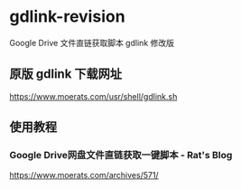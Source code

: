# gdlink-revision
Google Drive 文件直链获取脚本 gdlink 修改版

## 原版 gdlink 下载网址
https://www.moerats.com/usr/shell/gdlink.sh

## 使用教程
### Google Drive网盘文件直链获取一键脚本 - Rat's Blog
https://www.moerats.com/archives/571/

